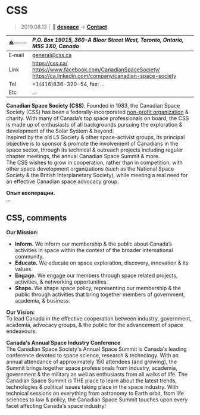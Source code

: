 # CSS
> 2019.08.13 ┊ **🚀 [despace](index.md)** → **[Contact](contact.md)**

|[![](f/contact/c/css_logo1_thumb.jpg)](f/contact/c/css_logo1.png)|*P.O. Box 19015, 360-A Bloor Street West, Toronto, Ontario, M5S 1X0, Canada*|
|:--|:--|
|E‑mail| <general@css.ca> |
|Link| <https://css.ca/><br> <https://www.facebook.com/CanadianSpaceSociety/><br> <https://ca.linkedin.com/company/canadian-space-society>  |
|Tel| +1(416)836-320-54, fax: … |
|Etc| … |

**Canadian Space Society (CSS)**. Founded in 1983, the Canadian Space Society (CSS) has been a federally-incorporated [non-profit organization](nonprof_org.md) & charity. With many of Canada’s top space professionals on board, the CSS is made up of enthusiasts of all backgrounds pursuing the exploration & development of the Solar System & beyond.  
Inspired by the old L5 Society & other space-activist groups, its principal objective is to sponsor & promote the involvement of Canadians in the space sector, through its technical & outreach projects including regular chapter meetings, the annual Canadian Space Summit & more.  
The CSS wishes to grow in cooperation, rather than in competition, with other space development organizations (such as the National Space Society & the British Interplanetary Society), while meeting a real need for an effective Canadian space advocacy group.


**Опыт кооперации.**  
…


<p style="page-break-after:always"> </p>

## CSS, comments

**Our Mission:**

   - **Inform.** We inform our membership & the public about Canada’s activities in space within the context of the broader international community.
   - **Educate.** We educate on space exploration, discovery, innovation & its values.
   - **Engage.** We engage our members through space related projects, activities, & networking opportunities.
   - **Shape.** We shape space policy, representing our membership & the public through activities that bring together members of government, academia, & business.

**Our Vision:**  
To lead Canada in the effective cooperation between industry, government, academia, advocacy groups, & the public for the advancement of space endeavours.

**Canada's Annual Space Industry Conference**  
The Canadian Space Society's Annual Space Summit is Canada's leading conference devoted to space science, research & technology. With an annual attendance of approximately 150 attendees (and growing), the Summit brings together space professionals from industry, academia, government & the military as well as enthusiasts from all walks of life. The Canadian Space Summit is THE place to learn about the latest trends, technologies & political issues taking place in the space industry. With technical sessions on everything from astronomy to Earth orbit, from life sciences to law & policy, the Canadian Space Summit touches upon every facet affecting Canada's space industry!
